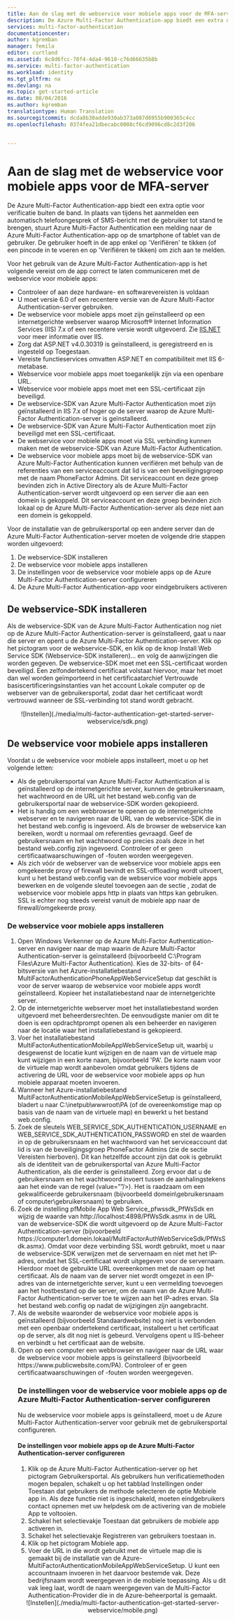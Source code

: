 ```yaml
---
title: Aan de slag met de webservice voor mobiele apps voor de MFA-server
description: De Azure Multi-Factor Authentication-app biedt een extra optie voor verificatie buiten de band.  Hierdoor kan de MFA-server pushmeldingen naar gebruikers sturen.
services: multi-factor-authentication
documentationcenter: 
author: kgremban
manager: femila
editor: curtland
ms.assetid: 6c8d6fcc-70f4-4da4-9610-c76d66635b8b
ms.service: multi-factor-authentication
ms.workload: identity
ms.tgt_pltfrm: na
ms.devlang: na
ms.topic: get-started-article
ms.date: 08/04/2016
ms.author: kgremban
translationtype: Human Translation
ms.sourcegitcommit: dcda8b30adde930ab373a087d6955b900365c4cc
ms.openlocfilehash: 0374fea21dbecabc0008cf6cd9096cd8c2d3f206


---
```

# <a name="getting-started-the-mfa-server-mobile-app-web-service"></a>Aan de slag met de webservice voor mobiele apps voor de MFA-server
De Azure Multi-Factor Authentication-app biedt een extra optie voor verificatie buiten de band. In plaats van tijdens het aanmelden een automatisch telefoongesprek of SMS-bericht met de gebruiker tot stand te brengen, stuurt Azure Multi-Factor Authentication een melding naar de Azure Multi-Factor Authentication-app op de smartphone of tablet van de gebruiker. De gebruiker hoeft in de app enkel op 'Verifiëren' te tikken (of een pincode in te voeren en op 'Verifiëren te tikken) om zich aan te melden.

Voor het gebruik van de Azure Multi-Factor Authentication-app is het volgende vereist om de app correct te laten communiceren met de webservice voor mobiele apps:

* Controleer of aan deze hardware- en softwarevereisten is voldaan
* U moet versie 6.0 of een recentere versie van de Azure Multi-Factor Authentication-server gebruiken.
* De webservice voor mobiele apps moet zijn geïnstalleerd op een internetgerichte webserver waarop Microsoft® Internet Information Services (IIS) 7.x of een recentere versie wordt uitgevoerd.  Zie [IIS.NET](http://www.iis.net/) voor meer informatie over IIS.
* Zorg dat ASP.NET v4.0.30319 is geïnstalleerd, is geregistreerd en is ingesteld op Toegestaan.
* Vereiste functieservices omvatten ASP.NET en compatibiliteit met IIS 6-metabase.
* Webservice voor mobiele apps moet toegankelijk zijn via een openbare URL.
* Webservice voor mobiele apps moet met een SSL-certificaat zijn beveiligd.
* De webservice-SDK van Azure Multi-Factor Authentication moet zijn geïnstalleerd in IIS 7.x of hoger op de server waarop de Azure Multi-Factor Authentication-server is geïnstalleerd.
* De webservice-SDK van Azure Multi-Factor Authentication moet zijn beveiligd met een SSL-certificaat.
* De webservice voor mobiele apps moet via SSL verbinding kunnen maken met de webservice-SDK van Azure Multi-Factor Authentication.
* De webservice voor mobiele apps moet bij de webservice-SDK van Azure Multi-Factor Authentication kunnen verifiëren met behulp van de referenties van een serviceaccount dat lid is van een beveiligingsgroep met de naam PhoneFactor Admins. Dit serviceaccount en deze groep bevinden zich in Active Directory als de Azure Multi-Factor Authentication-server wordt uitgevoerd op een server die aan een domein is gekoppeld. Dit serviceaccount en deze groep bevinden zich lokaal op de Azure Multi-Factor Authentication-server als deze niet aan een domein is gekoppeld.

Voor de installatie van de gebruikersportal op een andere server dan de Azure Multi-Factor Authentication-server moeten de volgende drie stappen worden uitgevoerd:

1. De webservice-SDK installeren
2. De webservice voor mobiele apps installeren
3. De instellingen voor de webservice voor mobiele apps op de Azure Multi-Factor Authentication-server configureren
4. De Azure Multi-Factor Authentication-app voor eindgebruikers activeren

## <a name="install-the-web-service-sdk"></a>De webservice-SDK installeren
Als de webservice-SDK van de Azure Multi-Factor Authentication nog niet op de Azure Multi-Factor Authentication-server is geïnstalleerd, gaat u naar die server en opent u de Azure Multi-Factor Authentication-server. Klik op het pictogram voor de webservice-SDK, en klik op de knop Install Web Service SDK (Webservice-SDK installeren)... en volg de aanwijzingen die worden gegeven. De webservice-SDK moet met een SSL-certificaat worden beveiligd. Een zelfondertekend certificaat volstaat hiervoor, maar het moet dan wel worden geïmporteerd in het certificaatarchief Vertrouwde basiscertificeringsinstanties van het account Lokale computer op de webserver van de gebruikersportal, zodat daar het certificaat wordt vertrouwd wanneer de SSL-verbinding tot stand wordt gebracht.

<center>![Instellen](./media/multi-factor-authentication-get-started-server-webservice/sdk.png)</center>

## <a name="install-the-mobile-app-web-service"></a>De webservice voor mobiele apps installeren
Voordat u de webservice voor mobiele apps installeert, moet u op het volgende letten:

* Als de gebruikersportal van Azure Multi-Factor Authentication al is geïnstalleerd op de internetgerichte server, kunnen de gebruikersnaam, het wachtwoord en de URL uit het bestand web.config van de gebruikersportal naar de webservice-SDK worden gekopieerd.
* Het is handig om een webbrowser te openen op de internetgerichte webserver en te navigeren naar de URL van de webservice-SDK die in het bestand web.config is ingevoerd. Als de browser de webservice kan bereiken, wordt u normaal om referenties gevraagd. Geef de gebruikersnaam en het wachtwoord op precies zoals deze in het bestand web.config zijn ingevoerd. Controleer of er geen certificaatwaarschuwingen of -fouten worden weergegeven.
* Als zich vóór de webserver van de webservice voor mobiele apps een omgekeerde proxy of firewall bevindt en SSL-offloading wordt uitvoert, kunt u het bestand web.config van de webservice voor mobiele apps bewerken en de volgende sleutel toevoegen aan de sectie <appSettings>, zodat de webservice voor mobiele apps http in plaats van https kan gebruiken. SSL is echter nog steeds vereist vanuit de mobiele app naar de firewall/omgekeerde proxy. <add key="SSL_REQUIRED" value="false"/>

### <a name="to-install-the-mobile-app-web-service"></a>De webservice voor mobiele apps installeren
<ol>

<li>Open Windows Verkenner op de Azure Multi-Factor Authentication-server en navigeer naar de map waarin de Azure Multi-Factor Authentication-server is geïnstalleerd (bijvoorbeeld C:\Program Files\Azure Multi-Factor Authentication). Kies de 32-bits- of 64-bitsversie van het Azure-installatiebestand MultiFactorAuthenticationPhoneAppWebServiceSetup dat geschikt is voor de server waarop de webservice voor mobiele apps wordt geïnstalleerd. Kopieer het installatiebestand naar de internetgerichte server.</li>

<li>Op de internetgerichte webserver moet het installatiebestand worden uitgevoerd met beheerdersrechten. De eenvoudigste manier om dit te doen is een opdrachtprompt openen als een beheerder en navigeren naar de locatie waar het installatiebestand is gekopieerd.</li>  

<li>Voer het installatiebestand MultiFactorAuthenticationMobileAppWebServiceSetup uit, waarbij u desgewenst de locatie kunt wijzigen en de naam van de virtuele map kunt wijzigen in een korte naam, bijvoorbeeld 'PA'. De korte naam voor de virtuele map wordt aanbevolen omdat gebruikers tijdens de activering de URL voor de webservice voor mobiele apps op hun mobiele apparaat moeten invoeren.</li>

<li>Wanneer het Azure-installatiebestand MultiFactorAuthenticationMobileAppWebServiceSetup is geïnstalleerd, bladert u naar C:\inetpub\wwwroot\PA (of de overeenkomstige map op basis van de naam van de virtuele map) en bewerkt u het bestand web.config.</li>  

<li>Zoek de sleutels WEB_SERVICE_SDK_AUTHENTICATION_USERNAME en WEB_SERVICE_SDK_AUTHENTICATION_PASSWORD en stel de waarden in op de gebruikersnaam en het wachtwoord van het serviceaccount dat lid is van de beveiligingsgroep PhoneFactor Admins (zie de sectie Vereisten hierboven). Dit kan hetzelfde account zijn dat ook is gebruikt als de identiteit van de gebruikersportal van Azure Multi-Factor Authentication, als die eerder is geïnstalleerd. Zorg ervoor dat u de gebruikersnaam en het wachtwoord invoert tussen de aanhalingstekens aan het einde van de regel (value=””/>). Het is raadzaam om een gekwalificeerde gebruikersnaam (bijvoorbeeld domein\gebruikersnaam of computer\gebruikersnaam) te gebruiken.</li>  

<li>Zoek de instelling pfMobile App Web Service_pfwssdk_PfWsSdk en wijzig de waarde van http://localhost:4898/PfWsSdk.asmx in de URL van de webservice-SDK die wordt uitgevoerd op de Azure Multi-Factor Authentication-server (bijvoorbeeld https://computer1.domein.lokaal/MultiFactorAuthWebServiceSdk/PfWsSdk.asmx). Omdat voor deze verbinding SSL wordt gebruikt, moet u naar de webservice-SDK verwijzen met de servernaam en niet met het IP-adres, omdat het SSL-certificaat wordt uitgegeven voor de servernaam. Hierdoor moet de gebruikte URL overeenkomen met de naam op het certificaat. Als de naam van de server niet wordt omgezet in een IP-adres van de internetgerichte server, kunt u een vermelding toevoegen aan het hostbestand op die server, om de naam van de Azure Multi-Factor Authentication-server toe te wijzen aan het IP-adres ervan. Sla het bestand web.config op nadat de wijzigingen zijn aangebracht.</li>  

<li>Als de website waaronder de webservice voor mobiele apps is geïnstalleerd (bijvoorbeeld Standaardwebsite) nog niet is verbonden met een openbaar ondertekend certificaat, installeert u het certificaat op de server, als dit nog niet is gebeurd. Vervolgens opent u IIS-beheer en verbindt u het certificaat aan de website.</li>  

<li>Open op een computer een webbrowser en navigeer naar de URL waar de webservice voor mobiele apps is geïnstalleerd (bijvoorbeeld https://www.publicwebsite.com/PA). Controleer of er geen certificaatwaarschuwingen of -fouten worden weergegeven.</li>

### <a name="configure-the-mobile-app-settings-in-the-azure-multi-factor-authentication-server"></a>De instellingen voor de webservice voor mobiele apps op de Azure Multi-Factor Authentication-server configureren
Nu de webservice voor mobiele apps is geïnstalleerd, moet u de Azure Multi-Factor Authentication-server voor gebruik met de gebruikersportal configureren.

#### <a name="to-configure-the-mobile-app-settings-in-the-azure-multi-factor-authentication-server"></a>De instellingen voor mobiele apps op de Azure Multi-Factor Authentication-server configureren
1. Klik op de Azure Multi-Factor Authentication-server op het pictogram Gebruikersportal. Als gebruikers hun verificatiemethoden mogen bepalen, schakelt u op het tabblad Instellingen onder Toestaan dat gebruikers de methode selecteren de optie Mobiele app in. Als deze functie niet is ingeschakeld, moeten eindgebruikers contact opnemen met uw helpdesk om de activering van de mobiele App te voltooien.
2. Schakel het selectievakje Toestaan dat gebruikers de mobiele app activeren in.
3. Schakel het selectievakje Registreren van gebruikers toestaan in.
4. Klik op het pictogram Mobiele app.
5. Voer de URL in die wordt gebruikt met de virtuele map die is gemaakt bij de installatie van de Azure- MultiFactorAuthenticationMobileAppWebServiceSetup. U kunt een accountnaam invoeren in het daarvoor bestemde vak. Deze bedrijfsnaam wordt weergegeven in de mobiele toepassing. Als u dit vak leeg laat, wordt de naam weergegeven van de Multi-Factor Authentication-Provider die in de Azure-beheerportal is gemaakt.

<center>![Instellen](./media/multi-factor-authentication-get-started-server-webservice/mobile.png)</center>



<!--HONumber=Dec16_HO1-->


